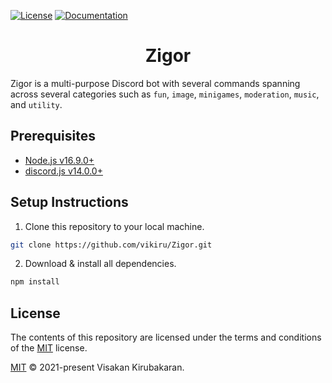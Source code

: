 [![License](https://img.shields.io/badge/license-MIT-green)](LICENSE)
[![Documentation](https://img.shields.io/badge/documentation-docs-orange)]()

<h1 align="center"> Zigor </h1>

Zigor is a multi-purpose Discord bot with several commands spanning across several categories such as `fun`, `image`, `minigames`, `moderation`, `music`, and `utility`.

## Prerequisites

- [Node.js v16.9.0+](https://nodejs.org/en/download)
- [discord.js v14.0.0+](https://discord.js.org/)

## Setup Instructions

1. Clone this repository to your local machine.

```bash
git clone https://github.com/vikiru/Zigor.git
```

2. Download & install all dependencies.

```bash
npm install
```

## License

The contents of this repository are licensed under the terms and conditions of the [MIT](https://choosealicense.com/licenses/mit/) license.

[MIT](LICENSE) © 2021-present Visakan Kirubakaran.

